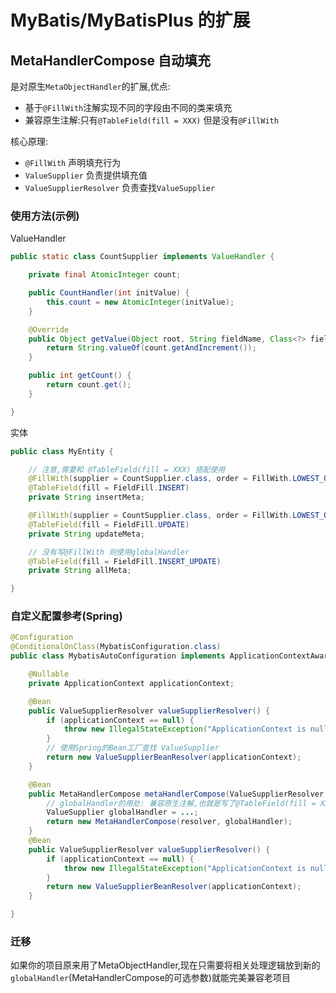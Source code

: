 # MyBatis/MyBatisPlus 的扩展

## MetaHandlerCompose 自动填充

是对原生`MetaObjectHandler`的扩展,优点:
- 基于`@FillWith`注解实现不同的字段由不同的类来填充
- 兼容原生注解:只有`@TableField(fill = XXX)` 但是没有`@FillWith`

核心原理:
- `@FillWith` 声明填充行为
- `ValueSupplier` 负责提供填充值
- `ValueSupplierResolver` 负责查找`ValueSupplier`

### 使用方法(示例)

ValueHandler

```java
public static class CountSupplier implements ValueHandler {

    private final AtomicInteger count;

    public CountHandler(int initValue) {
        this.count = new AtomicInteger(initValue);
    }

    @Override
    public Object getValue(Object root, String fieldName, Class<?> fieldType) {
        return String.valueOf(count.getAndIncrement());
    }

    public int getCount() {
        return count.get();
    }

}
```

实体

```java
public class MyEntity {

    // 注意,需要和 @TableField(fill = XXX) 搭配使用
    @FillWith(supplier = CountSupplier.class, order = FillWith.LOWEST_ORDER)
    @TableField(fill = FieldFill.INSERT)
    private String insertMeta;

    @FillWith(supplier = CountSupplier.class, order = FillWith.LOWEST_ORDER)
    @TableField(fill = FieldFill.UPDATE)
    private String updateMeta;

    // 没有写@FillWith 则使用globalHandler
    @TableField(fill = FieldFill.INSERT_UPDATE)
    private String allMeta;

}
```

### 自定义配置参考(Spring)

```java
@Configuration
@ConditionalOnClass(MybatisConfiguration.class)
public class MybatisAutoConfiguration implements ApplicationContextAware {

	@Nullable
	private ApplicationContext applicationContext;

	@Bean
	public ValueSupplierResolver valueSupplierResolver() {
		if (applicationContext == null) {
			throw new IllegalStateException("ApplicationContext is null");
		}
        // 使用Spring的Bean工厂查找 ValueSupplier
		return new ValueSupplierBeanResolver(applicationContext);
	}

	@Bean
	public MetaHandlerCompose metaHandlerCompose(ValueSupplierResolver resolver) {
        // globalHandler的用处: 兼容原生注解,也就是写了@TableField(fill = XXX) 但是没有@FillWith
        ValueSupplier globalHandler = ...;
		return new MetaHandlerCompose(resolver, globalHandler);
	}
    @Bean
    public ValueSupplierResolver valueSupplierResolver() {
        if (applicationContext == null) {
            throw new IllegalStateException("ApplicationContext is null");
        }
        return new ValueSupplierBeanResolver(applicationContext);
    }

}
```

### 迁移

如果你的项目原来用了MetaObjectHandler,现在只需要将相关处理逻辑放到新的`globalHandler`(MetaHandlerCompose的可选参数)就能完美兼容老项目
